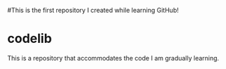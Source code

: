 #This is the first repository I created while learning GitHub!
# codelib
This is a repository that accommodates the code I am gradually learning.
